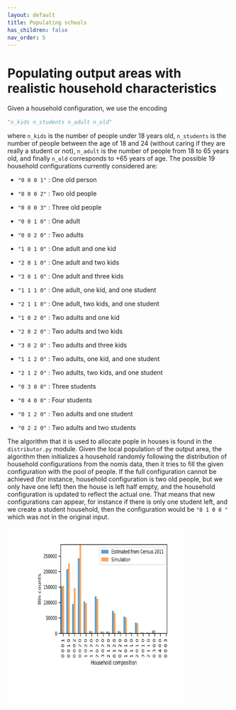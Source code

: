 ```yaml
---
layout: default
title: Populating schools
has_children: false
nav_order: 5
---
```

Populating output areas with realistic household characteristics
========
Given a household configuration, we use the encoding

```python
"n_kids n_students n_adult n_old"
```

where ``n_kids`` is the number of people under 18 years old, ``n_students`` is the number of people between the age of 18 and 24 (without caring if they are really a student or not), ``n_adult`` is the number of people from 18 to 65 years old, and finally ``n_old`` corresponds to +65 years of age. The possible 19 household configurations currently considered are:

- ``"0 0 0 1"`` : One old person

- ``"0 0 0 2"`` : Two old people

- ``"0 0 0 3"`` : Three old people

- ``"0 0 1 0"`` : One adult

- ``"0 0 2 0"`` : Two adults

- ``"1 0 1 0"`` : One adult and one kid

- ``"2 0 1 0"`` : One adult and two kids

- ``"3 0 1 0"`` : One adult and three kids

- ``"1 1 1 0"`` : One adult, one kid, and one student

- ``"2 1 1 0"`` : One adult, two kids, and one student

- ``"1 0 2 0"`` : Two adults and one kid

- ``"2 0 2 0"`` :  Two adults and two kids

- ``"3 0 2 0"`` :  Two adults and three kids

- ``"1 1 2 0"`` : Two adults, one kid, and one student

- ``"2 1 2 0"`` : Two adults, two kids, and one student

- ``"0 3 0 0"`` : Three students

- ``"0 4 0 0"`` : Four students

- ``"0 1 2 0"`` : Two adults and one student

- ``"0 2 2 0"`` : Two adults and two students

  

The algorithm that it is used to allocate pople in houses is found in the ``distributor.py`` module. Given the local population of the output area, the algorithm then initializes a household randomly following the distribution of household configurations from the nomis data, then it tries to fill the given configuration with the pool of people. If the full configuration cannot be achieved (for instance, household configuration is two old people, but we only have one left) then the house is left half empty, and the household configuration is updated to reflect the actual one. That means that new configurations can appear, for instance if there is only one student left, and we create a student household, then the configuration would be ``"0 1 0 0 "`` which was not in the original input.

<img src="images/overall_household_composition.png" alt="Kitten"
	title="Total number of households with a given composition" width="400" height="400" align="middle" />


